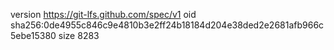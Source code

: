 version https://git-lfs.github.com/spec/v1
oid sha256:0de4955c846c9e4810b3e2ff24b18184d204e38ded2e2681afb966c5ebe15380
size 8283
